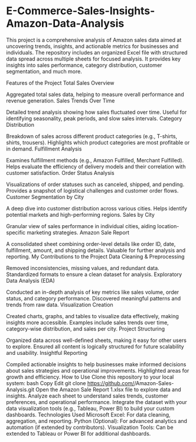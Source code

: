 # E-Commerce-Sales-Insights-Amazon-Data-Analysis

This project is a comprehensive analysis of Amazon sales data aimed at uncovering trends, insights, and actionable metrics for businesses and individuals. The repository includes an organized Excel file with structured data spread across multiple sheets for focused analysis. It provides key insights into sales performance, category distribution, customer segmentation, and much more.

Features of the Project
Total Sales Overview

Aggregated total sales data, helping to measure overall performance and revenue generation.
Sales Trends Over Time

Detailed trend analysis showing how sales fluctuated over time.
Useful for identifying seasonality, peak periods, and slow sales intervals.
Category Distribution

Breakdown of sales across different product categories (e.g., T-shirts, shirts, trousers).
Highlights which product categories are most profitable or in demand.
Fulfillment Analysis

Examines fulfillment methods (e.g., Amazon Fulfilled, Merchant Fulfilled).
Helps evaluate the efficiency of delivery models and their correlation with customer satisfaction.
Order Status Analysis

Visualizations of order statuses such as canceled, shipped, and pending.
Provides a snapshot of logistical challenges and customer order flows.
Customer Segmentation by City

A deep dive into customer distribution across various cities.
Helps identify potential markets and high-performing regions.
Sales by City

Granular view of sales performance in individual cities, aiding location-specific marketing strategies.
Amazon Sale Report

A consolidated sheet combining order-level details like order ID, date, fulfillment, amount, and shipping details.
Valuable for further analysis and reporting.
My Contributions to the Project
Data Cleaning & Preprocessing

Removed inconsistencies, missing values, and redundant data.
Standardized formats to ensure a clean dataset for analysis.
Exploratory Data Analysis (EDA)

Conducted an in-depth analysis of key metrics like sales volume, order status, and category performance.
Discovered meaningful patterns and trends from raw data.
Visualization Creation

Created charts, graphs, and tables to visualize data effectively, making insights more accessible.
Examples include sales trends over time, category-wise distribution, and sales per city.
Project Structuring

Organized data across well-defined sheets, making it easy for other users to explore.
Ensured all content is logically structured for future scalability and usability.
Insightful Reporting

Compiled actionable insights to help businesses make informed decisions about sales strategies and operational improvements.
Highlighted areas for growth and efficiency.
How to Use
Clone this repository to your local system:
bash
Copy
Edit
git clone https://github.com/<your-username>/Amazon-Sales-Analysis.git
Open the Amazon Sale Report 1.xlsx file to explore data and insights.
Analyze each sheet to understand sales trends, customer preferences, and operational performance.
Integrate the dataset with your data visualization tools (e.g., Tableau, Power BI) to build your custom dashboards.
Technologies Used
Microsoft Excel: For data cleaning, aggregation, and reporting.
Python (Optional): For advanced analytics and automation (if extended by contributors).
Visualization Tools: Can be extended to Tableau or Power BI for additional dashboards.
